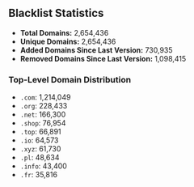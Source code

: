 ## Blacklist Statistics

- **Total Domains:** 2,654,436
- **Unique Domains:** 2,654,436
- **Added Domains Since Last Version:** 730,935
- **Removed Domains Since Last Version:** 1,098,415

### Top-Level Domain Distribution

-  `.com`: 1,214,049
-  `.org`: 228,433
-  `.net`: 166,300
-  `.shop`: 76,954
-  `.top`: 66,891
-  `.io`: 64,573
-  `.xyz`: 61,730
-  `.pl`: 48,634
-  `.info`: 43,400
-  `.fr`: 35,816
